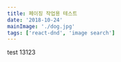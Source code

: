 ```yaml
---
title: 페이징 작업용 테스트
date: '2018-10-24'
mainImage: './dog.jpg'
tags: ['react-dnd', 'image search']
---
```


test 13123
